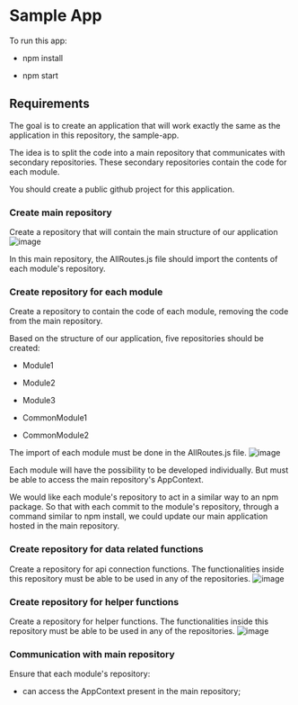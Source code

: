 # Sample App

To run this app:
- npm install
* npm start

## Requirements

The goal is to create an application that will work exactly the same as the application in this repository, the sample-app.

The idea is to split the code into a main repository that communicates with secondary repositories. These secondary repositories contain the code for each module.

You should create a public github project for this application.

### Create main repository
Create a repository that will contain the main structure of our application
![image](https://github.com/carolinaverissimoreis/sample-app/assets/140642257/f457caa8-1ac3-40c4-a1ab-030b5b68464b)

In this main repository, the AllRoutes.js file should import the contents of each module's repository.

### Create repository for each module
Create a repository to contain the code of each module, removing the code from the main repository.

Based on the structure of our application, five repositories should be created:

- Module1
* Module2
+ Module3
- CommonModule1
* CommonModule2

The import of each module must be done in the AllRoutes.js file.
![image](https://github.com/carolinaverissimoreis/sample-app/assets/140642257/4d2e7325-80af-4eb7-978c-0aa8f1b452db)

Each module will have the possibility to be developed individually. But must be able to access the main repository's AppContext.

We would like each module's repository to act in a similar way to an npm package. 
So that with each commit to the module's repository, through a command similar to npm install, we could update our main application hosted in the main repository.

### Create repository for data related functions 
Create a repository for api connection functions.
The functionalities inside this repository must be able to be used in any of the repositories.
![image](https://github.com/carolinaverissimoreis/sample-app/assets/140642257/edd3514c-181e-415f-93e4-33eb81ef3fee)

### Create repository for helper functions 
Create a repository for helper functions.
The functionalities inside this repository must be able to be used in any of the repositories.
![image](https://github.com/carolinaverissimoreis/sample-app/assets/140642257/84e1e97c-f42a-4516-8f62-2c28aab943e8)


### Communication with main repository
Ensure that each module's repository:
- can access the AppContext present in the main repository;
